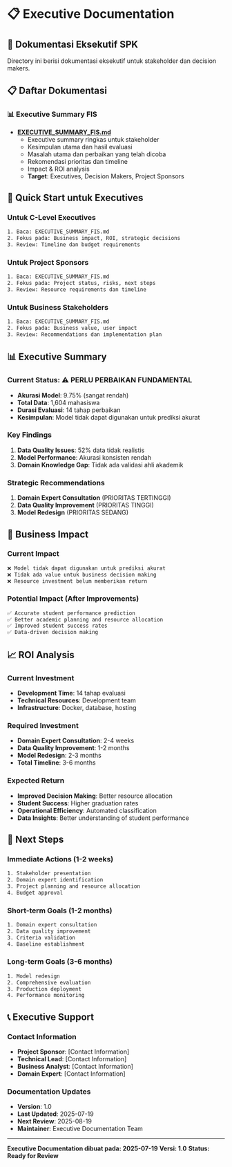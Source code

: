 # 📋 Executive Documentation

## 📁 Dokumentasi Eksekutif SPK

Directory ini berisi dokumentasi eksekutif untuk stakeholder dan decision makers.

## 📋 Daftar Dokumentasi

### **📊 Executive Summary FIS**
- **[EXECUTIVE_SUMMARY_FIS.md](EXECUTIVE_SUMMARY_FIS.md)**
  - Executive summary ringkas untuk stakeholder
  - Kesimpulan utama dan hasil evaluasi
  - Masalah utama dan perbaikan yang telah dicoba
  - Rekomendasi prioritas dan timeline
  - Impact & ROI analysis
  - **Target**: Executives, Decision Makers, Project Sponsors

## 🎯 Quick Start untuk Executives

### **Untuk C-Level Executives**
```bash
1. Baca: EXECUTIVE_SUMMARY_FIS.md
2. Fokus pada: Business impact, ROI, strategic decisions
3. Review: Timeline dan budget requirements
```

### **Untuk Project Sponsors**
```bash
1. Baca: EXECUTIVE_SUMMARY_FIS.md
2. Fokus pada: Project status, risks, next steps
3. Review: Resource requirements dan timeline
```

### **Untuk Business Stakeholders**
```bash
1. Baca: EXECUTIVE_SUMMARY_FIS.md
2. Fokus pada: Business value, user impact
3. Review: Recommendations dan implementation plan
```

## 📊 Executive Summary

### **Current Status**: ⚠️ PERLU PERBAIKAN FUNDAMENTAL
- **Akurasi Model**: 9.75% (sangat rendah)
- **Total Data**: 1,604 mahasiswa
- **Durasi Evaluasi**: 14 tahap perbaikan
- **Kesimpulan**: Model tidak dapat digunakan untuk prediksi akurat

### **Key Findings**
1. **Data Quality Issues**: 52% data tidak realistis
2. **Model Performance**: Akurasi konsisten rendah
3. **Domain Knowledge Gap**: Tidak ada validasi ahli akademik

### **Strategic Recommendations**
1. **Domain Expert Consultation** (PRIORITAS TERTINGGI)
2. **Data Quality Improvement** (PRIORITAS TINGGI)
3. **Model Redesign** (PRIORITAS SEDANG)

## 💼 Business Impact

### **Current Impact**
```bash
❌ Model tidak dapat digunakan untuk prediksi akurat
❌ Tidak ada value untuk business decision making
❌ Resource investment belum memberikan return
```

### **Potential Impact (After Improvements)**
```bash
✅ Accurate student performance prediction
✅ Better academic planning and resource allocation
✅ Improved student success rates
✅ Data-driven decision making
```

## 📈 ROI Analysis

### **Current Investment**
- **Development Time**: 14 tahap evaluasi
- **Technical Resources**: Development team
- **Infrastructure**: Docker, database, hosting

### **Required Investment**
- **Domain Expert Consultation**: 2-4 weeks
- **Data Quality Improvement**: 1-2 months
- **Model Redesign**: 2-3 months
- **Total Timeline**: 3-6 months

### **Expected Return**
- **Improved Decision Making**: Better resource allocation
- **Student Success**: Higher graduation rates
- **Operational Efficiency**: Automated classification
- **Data Insights**: Better understanding of student performance

## 🚀 Next Steps

### **Immediate Actions (1-2 weeks)**
```bash
1. Stakeholder presentation
2. Domain expert identification
3. Project planning and resource allocation
4. Budget approval
```

### **Short-term Goals (1-2 months)**
```bash
1. Domain expert consultation
2. Data quality improvement
3. Criteria validation
4. Baseline establishment
```

### **Long-term Goals (3-6 months)**
```bash
1. Model redesign
2. Comprehensive evaluation
3. Production deployment
4. Performance monitoring
```

## 📞 Executive Support

### **Contact Information**
- **Project Sponsor**: [Contact Information]
- **Technical Lead**: [Contact Information]
- **Business Analyst**: [Contact Information]
- **Domain Expert**: [Contact Information]

### **Documentation Updates**
- **Version**: 1.0
- **Last Updated**: 2025-07-19
- **Next Review**: 2025-08-19
- **Maintainer**: Executive Documentation Team

---

**Executive Documentation dibuat pada: 2025-07-19**
**Versi: 1.0**
**Status: Ready for Review** 